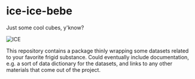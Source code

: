 # ice-ice-bebe
Just some cool cubes, y'know?

![ICE](https://upload.wikimedia.org/wikipedia/commons/thumb/d/d3/Ice_cubes_for_beverages_-_hollow_cylinders.JPG/800px-Ice_cubes_for_beverages_-_hollow_cylinders.JPG)

This repository contains a package thinly wrapping some datasets related to your favorite frigid substance. Could eventually include documentation, e.g. a sort of data dictionary for the datasets, and links to any other materials that come out of the project.
